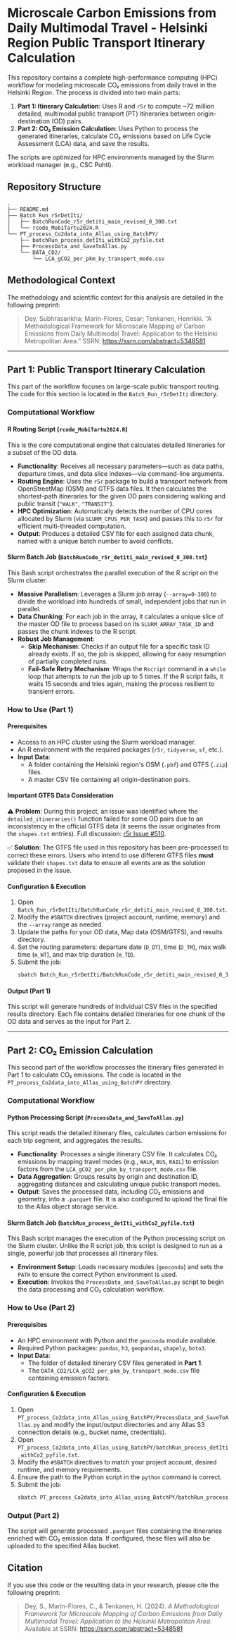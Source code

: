 # Microscale Carbon Emissions from Daily Multimodal Travel - Helsinki Region Public Transport Itinerary Calculation 

This repository contains a complete high-performance computing (HPC) workflow for modeling microscale CO₂ emissions from daily travel in the Helsinki Region. The process is divided into two main parts:

1.  **Part 1: Itinerary Calculation**: Uses R and `r5r` to compute ~72 million detailed, multimodal public transport (PT) itineraries between origin-destination (OD) pairs.
2.  **Part 2: CO₂ Emission Calculation**: Uses Python to process the generated itineraries, calculate CO₂ emissions based on Life Cycle Assessment (LCA) data, and save the results.

The scripts are optimized for HPC environments managed by the Slurm workload manager (e.g., CSC Puhti).

## Repository Structure

```
.
├── README.md
├── Batch_Run_r5rDetIti/
│   ├── BatchRunCode_r5r_detiti_main_revised_0_300.txt
│   └── rcode_MobiTartu2024.R
└── PT_process_Co2data_into_Allas_using_BatchPY/
    ├── batchRun_process_detIti_withCo2_pyfile.txt
    ├── ProcessData_and_SaveToAllas.py
    └── DATA_CO2/
        └── LCA_gCO2_per_pkm_by_transport_mode.csv
```

## Methodological Context

The methodology and scientific context for this analysis are detailed in the following preprint:

> Dey, Subhrasankha; Marín-Flores, Cesar; Tenkanen, Henrikki. “A Methodological Framework for Microscale Mapping of Carbon Emissions from Daily Multimodal Travel: Application to the Helsinki Metropolitan Area.” SSRN: <https://ssrn.com/abstract=5348581>

---

## Part 1: Public Transport Itinerary Calculation

This part of the workflow focuses on large-scale public transport routing. The code for this section is located in the `Batch_Run_r5rDetIti` directory.

### Computational Workflow

#### R Routing Script (`rcode_MobiTartu2024.R`)

This is the core computational engine that calculates detailed itineraries for a subset of the OD data.

* **Functionality**: Receives all necessary parameters—such as data paths, departure times, and data slice indexes—via command-line arguments.
* **Routing Engine**: Uses the `r5r` package to build a transport network from OpenStreetMap (OSM) and GTFS data files. It then calculates the shortest-path itineraries for the given OD pairs considering walking and public transit (`"WALK"`, `"TRANSIT"`).
* **HPC Optimization**: Automatically detects the number of CPU cores allocated by Slurm (via `SLURM_CPUS_PER_TASK`) and passes this to `r5r` for efficient multi-threaded computation.
* **Output**: Produces a detailed CSV file for each assigned data chunk, named with a unique batch number to avoid conflicts.

#### Slurm Batch Job (`BatchRunCode_r5r_detiti_main_revised_0_300.txt`)

This Bash script orchestrates the parallel execution of the R script on the Slurm cluster.

* **Massive Parallelism**: Leverages a Slurm job array (`--array=0-300`) to divide the workload into hundreds of small, independent jobs that run in parallel.
* **Data Chunking**: For each job in the array, it calculates a unique slice of the master OD file to process based on its `SLURM_ARRAY_TASK_ID` and passes the chunk indexes to the R script.
* **Robust Job Management**:
    * **Skip Mechanism**: Checks if an output file for a specific task ID already exists. If so, the job is skipped, allowing for easy resumption of partially completed runs.
    * **Fail-Safe Retry Mechanism**: Wraps the `Rscript` command in a `while` loop that attempts to run the job up to 5 times. If the R script fails, it waits 15 seconds and tries again, making the process resilient to transient errors.

### How to Use (Part 1)

#### Prerequisites

* Access to an HPC cluster using the Slurm workload manager.
* An R environment with the required packages (`r5r`, `tidyverse`, `sf`, etc.).
* **Input Data**:
    * A folder containing the Helsinki region's OSM (`.pbf`) and GTFS (`.zip`) files.
    * A master CSV file containing all origin-destination pairs.

#### Important GTFS Data Consideration

⚠️ **Problem**: During this project, an issue was identified where the `detailed_itineraries()` function failed for some OD pairs due to an inconsistency in the official GTFS data (it seems the issue originates from the `shapes.txt` entries). Full discussion: [r5r Issue #510](https://github.com/ipeaGIT/r5r/issues/510).

✅ **Solution**: The GTFS file used in this repository has been pre-processed to correct these errors. Users who intend to use different GTFS files **must** validate their `shapes.txt` data to ensure all events are as the solution proposed in the issue.

#### Configuration & Execution

1.  Open `Batch_Run_r5rDetIti/BatchRunCode_r5r_detiti_main_revised_0_300.txt`.
2.  Modify the `#SBATCH` directives (project account, runtime, memory) and the `--array` range as needed.
3.  Update the paths for your OD data, Map data (OSM/GTFS), and results directory.
4.  Set the routing parameters: departure date (`D_DT`), time (`D_TM`), max walk time (`m_WT`), and max trip duration (`m_TD`).
5.  Submit the job:
    ```bash
    sbatch Batch_Run_r5rDetIti/BatchRunCode_r5r_detiti_main_revised_0_300.txt
    ```

#### Output (Part 1)

This script will generate hundreds of individual CSV files in the specified results directory. Each file contains detailed itineraries for one chunk of the OD data and serves as the input for Part 2.

---

## Part 2: CO₂ Emission Calculation

This second part of the workflow processes the itinerary files generated in Part 1 to calculate CO₂ emissions. The code is located in the `PT_process_Co2data_into_Allas_using_BatchPY` directory.

### Computational Workflow

#### Python Processing Script (`ProcessData_and_SaveToAllas.py`)

This script reads the detailed itinerary files, calculates carbon emissions for each trip segment, and aggregates the results.

* **Functionality**: Processes a single itinerary CSV file. It calculates CO₂ emissions by mapping travel modes (e.g., `WALK`, `BUS`, `RAIL`) to emission factors from the `LCA_gCO2_per_pkm_by_transport_mode.csv` file.
* **Data Aggregation**: Groups results by origin and destination ID, aggregating distances and calculating unique public transport modes.
* **Output**: Saves the processed data, including CO₂ emissions and geometry, into a `.parquet` file. It is also configured to upload the final file to the Allas object storage service.

#### Slurm Batch Job (`batchRun_process_detIti_withCo2_pyfile.txt`)

This Bash script manages the execution of the Python processing script on the Slurm cluster. Unlike the R script job, this script is designed to run as a single, powerful job that processes all itinerary files.

* **Environment Setup**: Loads necessary modules (`geoconda`) and sets the `PATH` to ensure the correct Python environment is used.
* **Execution**: Invokes the `ProcessData_and_SaveToAllas.py` script to begin the data processing and CO₂ calculation workflow.

### How to Use (Part 2)

#### Prerequisites

* An HPC environment with Python and the `geoconda` module available.
* Required Python packages: `pandas`, `h3`, `geopandas`, `shapely`, `boto3`.
* **Input Data**:
    * The folder of detailed itinerary CSV files generated in **Part 1**.
    * The `DATA_CO2/LCA_gCO2_per_pkm_by_transport_mode.csv` file containing emission factors.

#### Configuration & Execution

1.  Open `PT_process_Co2data_into_Allas_using_BatchPY/ProcessData_and_SaveToAllas.py` and modify the input/output directories and any Allas S3 connection details (e.g., bucket name, credentials).
2.  Open `PT_process_Co2data_into_Allas_using_BatchPY/batchRun_process_detIti_withCo2_pyfile.txt`.
3.  Modify the `#SBATCH` directives to match your project account, desired runtime, and memory requirements.
4.  Ensure the path to the Python script in the `python` command is correct.
5.  Submit the job:
    ```bash
    sbatch PT_process_Co2data_into_Allas_using_BatchPY/batchRun_process_detIti_withCo2_pyfile.txt
    ```

### Output (Part 2)

The script will generate processed `.parquet` files containing the itineraries enriched with CO₂ emission data. If configured, these files will also be uploaded to the specified Allas bucket.

## Citation

If you use this code or the resulting data in your research, please cite the following preprint:

> Dey, S., Marín-Flores, C., & Tenkanen, H. (2024). *A Methodological Framework for Microscale Mapping of Carbon Emissions from Daily Multimodal Travel: Application to the Helsinki Metropolitan Area*. Available at SSRN: <https://ssrn.com/abstract=5348581>
